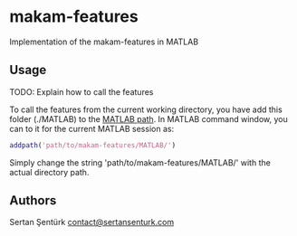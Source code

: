 # makam-features
Implementation of the makam-features in MATLAB

Usage
-------
TODO: Explain how to call the features

To call the features from the current working directory, you have add this folder (./MATLAB) to the [MATLAB path](http://www.mathworks.com/help/matlab/ref/addpath.html?refresh=true). In MATLAB command window, you can to it for the current MATLAB session as:

```Matlab
addpath('path/to/makam-features/MATLAB/')
```

Simply change the string 'path/to/makam-features/MATLAB/' with the actual directory path.

Authors
-------
Sertan Şentürk
contact@sertansenturk.com

